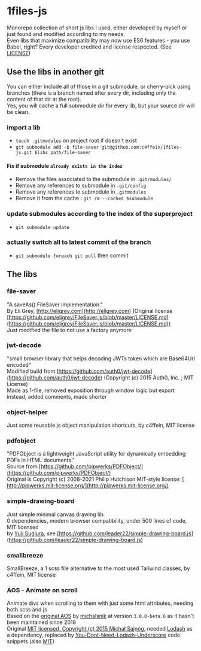 # 1files-js

Monorepo collection of short js libs I used, either developed by myself or just found and modified according to my needs.  
Even libs that maximize compatibility may now use ES6 features - you use Babel, right?
Every developer credited and license respected. (See [LICENSE](LICENSE))

## Use the libs in another git
You can either include all of those in a git submodule, or cherry-pick using branches (there is a branch named after every dir, including only the content of that dir at the root).  
Yes, you will cache a full submodule dir for every lib, but your source dir will be clean.
### import a lib
- `touch .gitmodules` on project root if doesn't exist
- `git submodule add -b file-saver git@github.com:c4ffein/1files-js.git $libs_path/file-saver`

#### Fix if submodule `already exists in the index`
- Remove the files associated to the submodule in `.git/modules/`
- Remove any references to submodule in `.git/config`
- Remove any references to submodule in `.gitmodules`
- Remove it from the cache : `git rm --cached $submodule`

### update submodules according to the index of the superproject
- `git submodule update`

### actually switch all to latest commit of the branch
- `git submodule foreach git pull` then commit

## The libs
### file-saver
"A saveAs() FileSaver implementation."  
By Eli Grey, [http://eligrey.com](http://eligrey.com) (Original license [https://github.com/eligrey/FileSaver.js/blob/master/LICENSE.md](https://github.com/eligrey/FileSaver.js/blob/master/LICENSE.md))  
Just modified the file to not use a factory anymore

### jwt-decode
"small browser library that helps decoding JWTs token which are Base64Url encoded"  
Modified build from [https://github.com/auth0/jwt-decode](https://github.com/auth0/jwt-decode) (Copyright (c) 2015 Auth0, Inc. ; MIT License)  
Made as 1-file, removed exposition through window logic but export instead, added comments, made shorter

### object-helper
Just some reusable js object manipulation shortcuts, by c4ffein, MIT license

### pdfobject
"PDFObject is a lightweight JavaScript utility for dynamically embedding PDFs in HTML documents."  
Source from [https://github.com/pipwerks/PDFObject/](https://github.com/pipwerks/PDFObject/)  
Original is Copyright (c) 2008-2021 Philip Hutchison MIT-style license: [ http://pipwerks.mit-license.org/](http://pipwerks.mit-license.org/)

### simple-drawing-board
Just simple minimal canvas drawing lib.  
0 dependencies, modern browser compatibility, under 500 lines of code, MIT licensed  
by [Yuji Sugiura](https://github.com/leader22), see [https://github.com/leader22/simple-drawing-board.js](https://github.com/leader22/simple-drawing-board.js)

### smallbreeze
SmallBreeze, a 1 scss file alternative to the most used Tailwind classes, by c4ffein, MIT license

### AOS - Animate on scroll
Animate divs when scrolling to them with just some html attributes, needing both scss and js  
Based on the [original AOS](https://github.com/michalsnik/aos) by [michalsnik](https://github.com/michalsnik/) at version `3.0.0-beta.6` as it hasn't been maintained since 2018  
Original [MIT licensed, Copyright (c) 2015 Michał Sajnóg](https://github.com/michalsnik/aos/blob/next/LICENSE), needed [Lodash](https://github.com/lodash/lodash) as a dependency, replaced by [You-Dont-Need-Lodash-Underscore](https://github.com/you-dont-need/You-Dont-Need-Lodash-Underscore) code snippets (also [MIT](https://github.com/you-dont-need/You-Dont-Need-Lodash-Underscore/blob/master/LICENSE))
